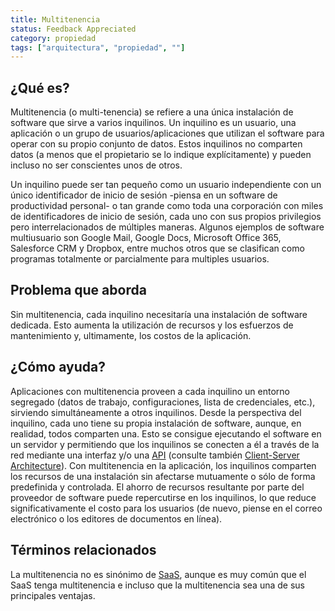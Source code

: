 ```yaml
---
title: Multitenencia
status: Feedback Appreciated
category: propiedad
tags: ["arquitectura", "propiedad", ""]
---
```


## ¿Qué es?

Multitenencia (o multi-tenencia) se refiere a una única instalación de software que sirve a varios inquilinos. Un inquilino es un usuario, una aplicación o un grupo de usuarios/aplicaciones que utilizan el software para operar con su propio conjunto de datos. Estos inquilinos no comparten datos (a menos que el propietario se lo indique explícitamente) y pueden incluso no ser conscientes unos de otros.  

Un inquilino puede ser tan pequeño como un usuario independiente con un único identificador de inicio de sesión -piensa en un software de productividad personal- o tan grande como toda una corporación con miles de identificadores de inicio de sesión, cada uno con sus propios privilegios pero interrelacionados de múltiples maneras. Algunos ejemplos de software multiusuario son Google Mail, Google Docs, Microsoft Office 365, Salesforce CRM y Dropbox, entre muchos otros que se clasifican como programas totalmente or parcialmente para multiples usuarios.

## Problema que aborda 

Sin multitenencia, cada inquilino necesitaría una instalación de software dedicada. Esto aumenta la utilización de recursos y los esfuerzos de mantenimiento y, ultimamente, los costos de la aplicación.

## ¿Cómo ayuda?

Aplicaciones con multitenencia proveen a cada inquilino un entorno segregado (datos de trabajo, configuraciones, lista de credenciales, etc.), sirviendo simultáneamente a otros inquilinos. Desde la perspectiva del inquilino, cada uno tiene su propia instalación de software, aunque, en realidad, todos comparten una. Esto se consigue ejecutando el software en un servidor y permitiendo que los inquilinos se conecten a él a través de la red mediante una interfaz y/o una [API](/application-programming-interface/) (consulte también [Client-Server Architecture](/client-server-architecture/)). Con multitenencia en la aplicación, los inquilinos comparten los recursos de una instalación sin afectarse mutuamente o sólo de forma predefinida y controlada. El ahorro de recursos resultante por parte del proveedor de software puede repercutirse en los inquilinos, lo que reduce significativamente el costo para los usuarios (de nuevo, piense en el correo electrónico o los editores de documentos en línea).

## Términos relacionados

La multitenencia no es sinónimo de [SaaS](/software-as-a-service/), aunque es muy común que el SaaS tenga multitenencia e incluso que la multitenencia sea una de sus principales ventajas.

